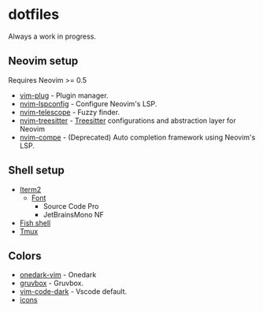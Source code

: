 # dotfiles
Always a work in progress.

## Neovim setup

Requires Neovim >= 0.5

* [vim-plug](https://github.com/junegunn/vim-plug) - Plugin manager.
* [nvim-lspconfig](https://github.com/neovim/nvim-lspconfig) - Configure Neovim's LSP.
* [nvim-telescope](https://github.com/nvim-telescope/telescope.nvim) - Fuzzy finder.
* [nvim-treesitter](https://github.com/nvim-treesitter/nvim-treesitter) - [Treesitter](https://tree-sitter.github.io/tree-sitter/) configurations and abstraction layer for Neovim
* [nvim-compe](https://github.com/hrsh7th/nvim-compe) - (Deprecated) Auto completion framework using Neovim's LSP.

## Shell setup

* [Iterm2](https://iterm2.com/documentation.html)
    * [Font](https://www.nerdfonts.com/font-downloads)
      - Source Code Pro
      - JetBrainsMono NF
* [Fish shell](https://fishshell.com/)
* [Tmux](https://leanpub.com/the-tao-of-tmux/read#thinking-tmux)

## Colors
* [onedark-vim](https://github.com/navarasu/onedark.nvim) - Onedark
* [gruvbox](https://github.com/ellisonleao/gruvbox.nvim) - Gruvbox.
* [vim-code-dark](https://github.com/tomasiser/vim-code-dark) - Vscode default.
* [icons](https://github.com/kyazdani42/nvim-web-devicons)
